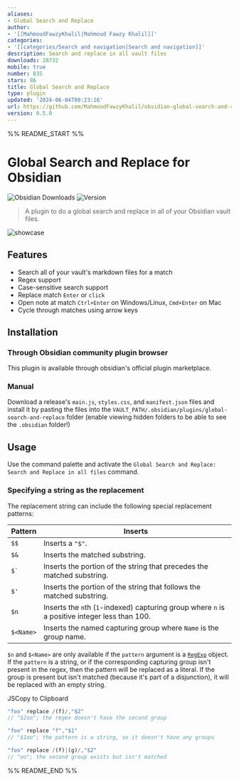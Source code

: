```yaml
---
aliases:
- Global Search and Replace
author:
- '[[MahmoudFawzyKhalil|Mahmoud Fawzy Khalil]]'
categories:
- '[[categories/Search and navigation|Search and navigation]]'
description: Search and replace in all vault files
downloads: 28732
mobile: true
number: 835
stars: 86
title: Global Search and Replace
type: plugin
updated: '2024-06-04T00:23:16'
url: https://github.com/MahmoudFawzyKhalil/obsidian-global-search-and-replace
version: 0.5.0
---
```


%% README_START %%

# Global Search and Replace for Obsidian


![Obsidian Downloads](https://img.shields.io/badge/dynamic/json?logo=obsidian&color=%23483699&label=downloads&query=%24%5B%22global-search-and-replace%22%5D.downloads&url=https%3A%2F%2Fraw.githubusercontent.com%2Fobsidianmd%2Fobsidian-releases%2Fmaster%2Fcommunity-plugin-stats.json)
![Version](https://img.shields.io/github/v/release/MahmoudFawzyKhalil/obsidian-global-search-and-replace?include_prereleases&color=blue)

> A plugin to do a global search and replace in all of your Obsidian vault files.

![showcase](https://user-images.githubusercontent.com/73137611/222190446-27b043f2-455b-4a97-a184-5d17f4e4c901.gif)

## Features

- Search all of your vault's markdown files for a match
- Regex support
- Case-sensitive search support
- Replace match `Enter` or `click`
- Open note at match `Ctrl+Enter` on Windows/Linux, `Cmd+Enter` on Mac
- Cycle through matches using arrow keys

## Installation

### Through Obsidian community plugin browser
This plugin is available through obsidian's official plugin marketplace.

### Manual
Download a release's `main.js`, `styles.css`, and `manifest.json` files and install it by pasting the files into the `VAULT_PATH/.obsidian/plugins/global-search-and-replace` folder (enable viewing hidden folders to be able to see the `.obsidian` folder!)

## Usage

Use the command palette and activate the `Global Search and Replace: Search and Replace in all files` command.

### Specifying a string as the replacement

The replacement string can include the following special replacement patterns:

| Pattern   | Inserts                                                                                        |
| --------- | ---------------------------------------------------------------------------------------------- |
| `$$`      | Inserts a `"$"`.                                                                               |
| `$&`      | Inserts the matched substring.                                                                 |
| `` $` ``  | Inserts the portion of the string that precedes the matched substring.                         |
| `$'`      | Inserts the portion of the string that follows the matched substring.                          |
| `$n`      | Inserts the `n`th (`1`-indexed) capturing group where `n` is a positive integer less than 100. |
| `$<Name>` | Inserts the named capturing group where `Name` is the group name.                              |

`$n` and `$<Name>` are only available if the `pattern` argument is a [`RegExp`](https://developer.mozilla.org/en-US/docs/Web/JavaScript/Reference/Global_Objects/RegExp) object. If the `pattern` is a string, or if the corresponding capturing group isn't present in the regex, then the pattern will be replaced as a literal. If the group is present but isn't matched (because it's part of a disjunction), it will be replaced with an empty string.

JSCopy to Clipboard

```javascript
"foo" replace /(f)/,"$2"
// "$2oo"; the regex doesn't have the second group

"foo" replace "f","$1"
// "$1oo"; the pattern is a string, so it doesn't have any groups

"foo" replace /(f)|(g)/,"$2"
// "oo"; the second group exists but isn't matched
```


%% README_END %%